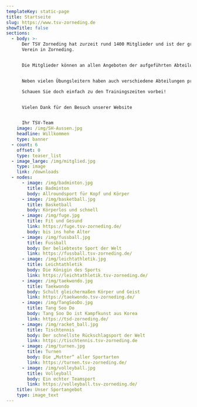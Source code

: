 ```yaml
---
templateKey: static-page
title: Startseite
slug: https://www.tsv-zorneding.de
showTitle: false
sections:
  - body: >-
      Der TSV Zorneding hat zurzeit rund 1400 Mitglieder und ist der größte
      Verein in Zorneding.


      Die Mitglieder können an allen Angeboten der aufgeführten Abteilungen teilnehmen (teilweise mit Kursgebühr). Bitte informieren Sie sich bei den Abteilungen.


      Neben vielen Übungsleitern haben auch verschiedene Abteilungen professionelle Trainer engagiert.

      Schauen Sie doch einfach zu den Trainingszeiten vorbei!


      Vielen Dank für den Besuch unserer Website


      Ihr TSV-Team
    image: /img/SH-Aussen.jpg
    headline: Willkommen
    type: banner
  - count: 6
    offset: 0
    type: teaser_list
  - image_large: /img/mitglied.jpg
    type: image
    link: /downloads
  - nodes:
      - image: /img/badminton.jpg
        title: Badminton
        body: Allroundsport für Kopf und Körper
      - image: /img/basketball.jpg
        title: Basketball
        body: Körperlos und schnell
      - image: /img/fuge.jpg
        title: Fit und Gesund
        link: https://fuge.tsv-zorneding.de/
        body: bis ins hohe Alter
      - image: /img/fussball.jpg
        title: Fussball
        body: Der beliebteste Sport der Welt
        link: https://fussball.tsv-zorneding.de/
      - image: /img/leichtathletik.jpg
        title: Leichtathletik
        body: Die Königin des Sports
        link: https://leichtathletik.tsv-zorneding.de/
      - image: /img/taekwondo.jpg
        title: Taekwondo
        body: Schult gleichermaßen Körper und Geist
        link: https://taekwondo.tsv-zorneding.de/
      - image: /img/TangSooDo.jpg
        title: Tang Soo Do
        body: Tang Soo Do ist Kampfkunst aus Korea
        link: https://tsd-zorneding.de/
      - image: /img/racket_ball.jpg
        title: Tischtennis
        body: Der schnellste Rückschlagsport der Welt
        link: https://tischtennis.tsv-zorneding.de
      - image: /img/turnen.jpg
        title: Turnen
        body: Die „Mutter“ aller Sportarten
        link: https://turnen.tsv-zorneding.de/
      - image: /img/volleyball.jpg
        title: Volleyball
        body: Ein echter Teamsport
        link: https://volleyball.tsv-zorneding.de/
    title: Unser Sportangebot
    type: image_text
---
```


